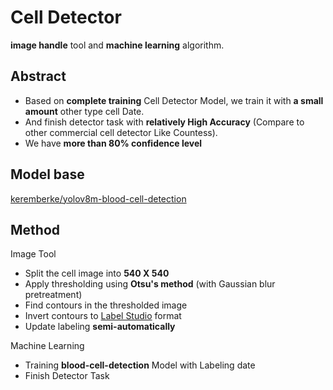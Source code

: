 # Cell Detector

**image handle** tool and **machine learning** algorithm.

## Abstract

- Based on **complete training** Cell Detector Model, we train it with **a small amount** other type cell Date.
- And finish detector task with **relatively High Accuracy** (Compare to other commercial cell detector Like Countess).
- We have **more than 80% confidence level**


## Model base
[keremberke/yolov8m-blood-cell-detection](https://huggingface.co/keremberke/yolov8m-blood-cell-detection)

## Method

Image Tool
- Split the cell image into **540 X 540**
- Apply thresholding using **Otsu's method** (with Gaussian blur pretreatment) 
- Find contours in the thresholded image
- Invert contours to [Label Studio](https://github.com/HumanSignal/label-studio) format
- Update labeling **semi-automatically**

Machine Learning 

- Training **blood-cell-detection** Model with Labeling date
- Finish Detector Task